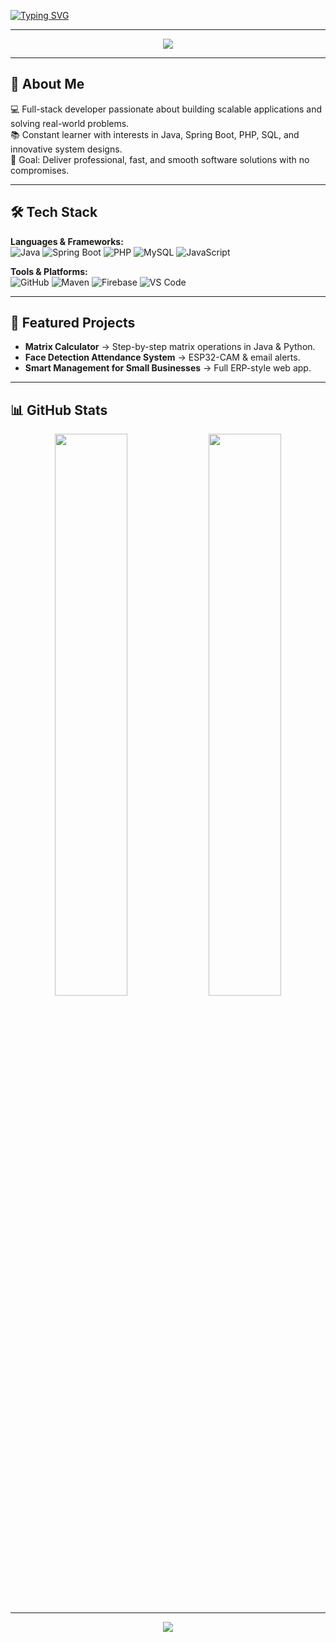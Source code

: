 <!-- Typing animation -->
[![Typing SVG](https://readme-typing-svg.herokuapp.com?font=Fira+Code&size=28&pause=1000&color=00C2CB&width=600&lines=Hi%2C+I'm+Isa+Shaikh;Full-Stack+Developer;Java+%7C+Spring+Boot+%7C+PHP+%7C+MySQL;Passionate+About+Innovation+%26+Tech)](https://git.io/typing-svg)

---

<!-- Banner -->
<p align="center">
  <img src="https://capsule-render.vercel.app/api?type=waving&color=00C2CB&height=200&section=header&text=Welcome%20to%20My%20GitHub!&fontSize=40&fontColor=ffffff&animation=fadeIn&fontAlignY=35" />
</p>

---

## 🚀 About Me
💻 Full-stack developer passionate about building scalable applications and solving real-world problems.  
📚 Constant learner with interests in Java, Spring Boot, PHP, SQL, and innovative system designs.  
🎯 Goal: Deliver professional, fast, and smooth software solutions with no compromises.  

---

## 🛠️ Tech Stack

**Languages & Frameworks:**  
![Java](https://img.shields.io/badge/Java-ED8B00?style=for-the-badge&logo=openjdk&logoColor=white)
![Spring Boot](https://img.shields.io/badge/Spring%20Boot-6DB33F?style=for-the-badge&logo=springboot&logoColor=white)
![PHP](https://img.shields.io/badge/PHP-777BB4?style=for-the-badge&logo=php&logoColor=white)
![MySQL](https://img.shields.io/badge/MySQL-005C84?style=for-the-badge&logo=mysql&logoColor=white)
![JavaScript](https://img.shields.io/badge/JavaScript-F7DF1E?style=for-the-badge&logo=javascript&logoColor=black)

**Tools & Platforms:**  
![GitHub](https://img.shields.io/badge/GitHub-181717?style=for-the-badge&logo=github)
![Maven](https://img.shields.io/badge/Maven-C71A36?style=for-the-badge&logo=apachemaven)
![Firebase](https://img.shields.io/badge/Firebase-FFCA28?style=for-the-badge&logo=firebase)
![VS Code](https://img.shields.io/badge/VS%20Code-0078D4?style=for-the-badge&logo=visualstudiocode)

---

## 📌 Featured Projects

- **Matrix Calculator** → Step-by-step matrix operations in Java & Python.  
- **Face Detection Attendance System** → ESP32-CAM & email alerts.  
- **Smart Management for Small Businesses** → Full ERP-style web app.  

---

## 📊 GitHub Stats

<p align="center">
  <img width="48%" src="https://github-readme-stats.vercel.app/api?username=Isa-Shaikh&show_icons=true&theme=tokyonight" />
  <img width="48%" src="https://github-readme-streak-stats.herokuapp.com/?user=Isa-Shaikh&theme=tokyonight" />
</p>

---

<p align="center">
  <img src="https://capsule-render.vercel.app/api?type=waving&color=00C2CB&height=100&section=footer"/>
</p>
